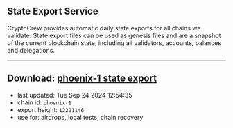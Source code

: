 ## State Export Service
CryptoCrew provides automatic daily state exports for all chains we validate. State export files can be used as genesis files and are a snapshot of the current blockchain state, including all validators, accounts, balances and delegations.

---
**Download: [phoenix-1 state export](https://dl-eu2.ccvalidators.com/SERVICE/terra2/phoenix-1_export_12221146.json)**
---

- last updated: Tue Sep 24 2024 12:54:35
- chain id: `phoenix-1`
- export height: `12221146`
- use for: airdrops, local tests, chain recovery
